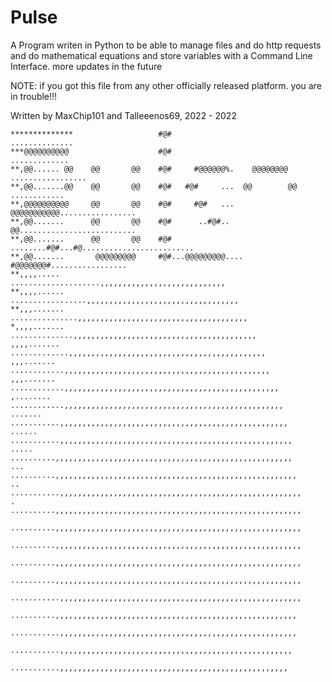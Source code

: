 # Pulse
A Program writen in Python to be able to manage files and do http requests and do mathematical equations and store variables with a Command Line Interface. more updates in the future

NOTE: if you got this file from any other officially released platform. you are in trouble!!!


Written by MaxChip101 and Talleeenos69, 2022 - 2022

    **************                   #@#                              ..............
    ***@@@@@@@@@@                    #@#                               .............
    **,@@...... @@    @@       @@    #@#     #@@@@@@%.    @@@@@@@@ .................
    **,@@.......@@    @@       @@    #@#   #@#     ...  @@        @@    ............
    **,@@@@@@@@@@     @@       @@    #@#     #@#   ...  @@@@@@@@@@@.................
    **,@@.......      @@       @@    #@#      ..#@#..   @@..........................
    **,@@.......      @@       @@    #@#   ........#@#...#@.........................
    **,@@.......       @@@@@@@@@     #@#...@@@@@@@@@....  #@@@@@@@#.................
    **,,,,.....                     ....................,,,,,,,,,,,,,,,,,,,,,,,,,,,,
    **,,,,......                 .................,,,,,,,,,,,,,,,,,,,,,,,,,,,,,,,,,,
    **,,,.......               ...............,,,,,,,,,,,,,,,,,,,,,,,,,,,,,,,,,,,,,,
    *,,,,.......             ..............,,,,,,,,,,,,,,,,,,,,,,,,,,,,,,,,,,,,,,,,,
    ,,,,.......            .............,,,,,,,,,,,,,,,,,,,,,,,,,,,,,,,,,,,,,,,,,,,,
    ,,,.......            ............,,,,,,,,,,,,,,,,,,,,,,,,,,,,,,,,,,,,,,,,,,,,,,
    ,,,.......          ............,,,,,,,,,,,,,,,,,,,,,,,,,,,,,,,,,,,,,,,,,,,,,,,,
    ,........          ............,,,,,,,,,,,,,,,,,,,,,,,,,,,,,,,,,,,,,,,,,,,,,,,,,
    .......           ...........,,,,,,,,,,,,,,,,,,,,,,,,,,,,,,,,,,,,,,,,,,,,,,,,,,,
    ......           ...........,,,,,,,,,,,,,,,,,,,,,,,,,,,,,,,,,,,,,,,,,,,,,,,,,,,,
    .....            ..........,,,,,,,,,,,,,,,,,,,,,,,,,,,,,,,,,,,,,,,,,,,,,,,,,,,,,
    ...             ..........,,,,,,,,,,,,,,,,,,,,,,,,,,,,,,,,,,,,,,,,,,,,,,,,,,,,,,
    ..             ...........,,,,,,,,,,,,,,,,,,,,,,,,,,,,,,,,,,,,,,,,,,,,,,,,,,,,,,
    .              ..........,,,,,,,,,,,,,,,,,,,,,,,,,,,,,,,,,,,,,,,,,,,,,,,,,,,,,,,
                   ..........,,,,,,,,,,,,,,,,,,,,,,,,,,,,,,,,,,,,,,,,,,,,,,,,,,,,,,,
                   ..........,,,,,,,,,,,,,,,,,,,,,,,,,,,,,,,,,,,,,,,,,,,,,,,,,,,,,,,
                   ..........,,,,,,,,,,,,,,,,,,,,,,,,,,,,,,,,,,,,,,,,,,,,,,,,,,,,,,,
                   ..........,,,,,,,,,,,,,,,,,,,,,,,,,,,,,,,,,,,,,,,,,,,,,,,,,,,,,,,
                   ...........,,,,,,,,,,,,,,,,,,,,,,,,,,,,,,,,,,,,,,,,,,,,,,,,,,,,,,
                    ..........,,,,,,,,,,,,,,,,,,,,,,,,,,,,,,,,,,,,,,,,,,,,,,,,,,,,,,
                    ...........,,,,,,,,,,,,,,,,,,,,,,,,,,,,,,,,,,,,,,,,,,,,,,,,,,,,,
                     ...........,,,,,,,,,,,,,,,,,,,,,,,,,,,,,,,,,,,,,,,,,,,,,,,,,,,,
                      ...........,,,,,,,,,,,,,,,,,,,,,,,,,,,,,,,,,,,,,,,,,,,,,,,,,,,
